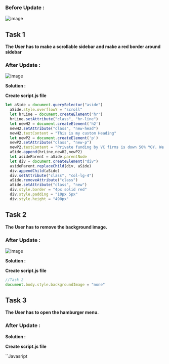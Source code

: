 ### Before Update :
![image](https://github.com/AnchalSharma20/FSJS-iNeuron/assets/113786234/b8a7f4ac-5206-4d21-8100-de58ab7db4bb)

## Task 1
**The User has to make a scrollable sidebar and make a red border around sidebar**

### After Update :
![image](https://github.com/AnchalSharma20/FSJS-iNeuron/assets/113786234/8a9633da-4f42-45b0-a78a-fe1793f3e855)

**Solution :**

**Create script.js file**

```Javascript
let aSide = document.querySelector("aside")
  aSide.style.overflowY = "scroll"
  let hrLine = document.createElement('hr')
  hrLine.setAttribute("class", "hr-line")
  let newH2 = document.createElement('h2')
  newH2.setAttribute("class", "new-head")
  newH2.textContent = "This is my custom Heading"
  let newP2 = document.createElement('p')
  newP2.setAttribute("class", "new-p")
  newP2.textContent = "Private funding by VC firms is down 50% YOY. We take a look at what that means."
  aSide.append(hrLine,newH2,newP2)
  let asideParent = aSide.parentNode
  let div = document.createElement("div")
  asideParent.replaceChild(div, aSide)
  div.appendChild(aSide)
  div.setAttribute("class", "col-lg-4")
  aSide.removeAttribute("class")
  aSide.setAttribute("class", "new")
  div.style.border = "4px solid red"
  div.style.padding = "10px 5px"
  div.style.height = "490px"
  ```


## Task 2
**The User has to remove the background image.**

### After Update :
![image](https://github.com/AnchalSharma20/FSJS-iNeuron/assets/113786234/95490903-437b-43ca-bea3-79f01e92fb45)

**Solution :**

**Create script.js file**

```Javascript
//Task 2
document.body.style.backgroundImage = "none"
```

## Task 3
**The User has to open the hamburger menu.**

### After Update :



**Solution :**

**Create script.js file**

``Javasript


```






